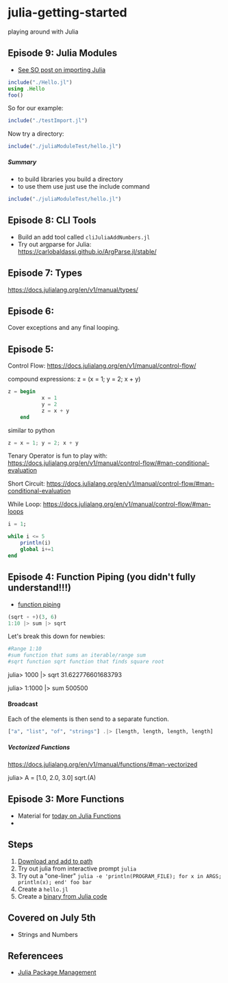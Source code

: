 # julia-getting-started
playing around with Julia

## Episode 9:  Julia Modules

* [See SO post on importing Julia](https://stackoverflow.com/questions/37200025/how-to-import-custom-module-in-julia)
```julia
include("./Hello.jl")
using .Hello
foo()
```

So for our example:

```julia
include("./testImport.jl")
```

Now try a directory:
```julia
include("./juliaModuleTest/hello.jl")
```

##### Summary

* to build libraries you build a directory
* to use them use just use the include command
```julia
include("./juliaModuleTest/hello.jl")
```



## Episode 8:  CLI Tools

* Build an add tool called `cliJuliaAddNumbers.jl`
* Try out argparse for Julia:  https://carlobaldassi.github.io/ArgParse.jl/stable/

## Episode 7:  Types

https://docs.julialang.org/en/v1/manual/types/


## Episode 6:

Cover exceptions and any final looping.

## Episode 5:

Control Flow:  https://docs.julialang.org/en/v1/manual/control-flow/

compound expressions:  z = (x = 1; y = 2; x + y)
```julia
z = begin
           x = 1
           y = 2
           z = x + y
    end
```
similar to python
```python
z = x = 1; y = 2; x + y
```

Tenary Operator is fun to play with:  https://docs.julialang.org/en/v1/manual/control-flow/#man-conditional-evaluation


Short Circuit:  https://docs.julialang.org/en/v1/manual/control-flow/#man-conditional-evaluation

While Loop:  https://docs.julialang.org/en/v1/manual/control-flow/#man-loops

```julia
i = 1;

while i <= 5
    println(i)
    global i+=1
end
```



## Episode 4:  Function Piping (you didn't fully understand!!!)

* [function piping](https://docs.julialang.org/en/v1/manual/functions/#Function-composition-and-piping)

```julia
(sqrt ∘ +)(3, 6)
1:10 |> sum |> sqrt
```

Let's break this down for newbies:

```julia
#Range 1:10
#sum function that sums an iterable/range sum
#sqrt function sqrt function that finds square root
```

julia> 1000 |> sqrt
31.622776601683793

julia> 1:1000 |> sum
500500

#### Broadcast

Each of the elements is then send to a separate function.

```julia
["a", "list", "of", "strings"] .|> [length, length, length, length]
```
##### Vectorized Functions

https://docs.julialang.org/en/v1/manual/functions/#man-vectorized

julia> A = [1.0, 2.0, 3.0]
sqrt.(A)

## Episode 3:  More Functions

* Material for [today on Julia Functions](https://docs.julialang.org/en/v1/manual/functions/)  
* 

## Steps
1.  [Download and add to path](https://julialang.org/downloads/platform/#linux_and_freebsd)
2.  Try out julia from interactive prompt `julia`
3.  Try out a "one-liner" `julia -e 'println(PROGRAM_FILE); for x in ARGS; println(x); end' foo bar`
4.  Create a `hello.jl`
5.  Create a [binary from Julia code](https://docs.juliahub.com/PackageCompiler/MMV8C/1.2.1/devdocs/binaries_part_2.html)

## Covered on July 5th

* Strings and Numbers

## Referencees

* [Julia Package Management](https://docs.julialang.org/en/v1/stdlib/Pkg/)